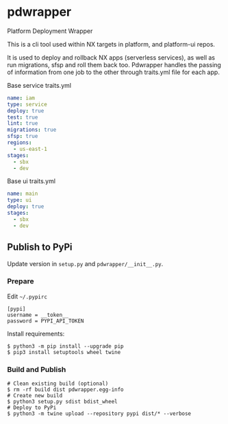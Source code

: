 # pdwrapper

Platform Deployment Wrapper

This is a cli tool used within NX targets in platform, and platform-ui repos.

It is used to deploy and rollback NX apps (serverless services), as well as run migrations, sfsp and roll them back too. 
Pdwrapper handles the passing of information from one job to the other through traits.yml file for each app.

Base service traits.yml

```yaml
name: iam
type: service
deploy: true
test: true
lint: true
migrations: true
sfsp: true
regions:
  - us-east-1
stages:
  - sbx
  - dev
```

Base ui traits.yml

```yaml
name: main
type: ui
deploy: true
stages:
  - sbx
  - dev
```

## Publish to PyPi

Update version in `setup.py` and `pdwrapper/__init__.py`.

### Prepare

Edit `~/.pypirc`
```
[pypi]
username = __token__
password = PYPI_API_TOKEN
```

Install requirements:

```shell
$ python3 -m pip install --upgrade pip
$ pip3 install setuptools wheel twine
```

### Build and Publish

```shell
# Clean existing build (optional)
$ rm -rf build dist pdwrapper.egg-info
# Create new build
$ python3 setup.py sdist bdist_wheel
# Deploy to PyPi
$ python3 -m twine upload --repository pypi dist/* --verbose
```
